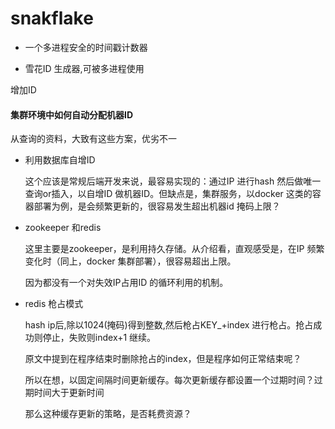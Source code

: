 # snakflake

- 一个多进程安全的时间戳计数器

- 雪花ID 生成器,可被多进程使用

增加ID

#### 集群环境中如何自动分配机器ID


从查询的资料，大致有这些方案，优劣不一

- 利用数据库自增ID
    
    这个应该是常规后端开发来说，最容易实现的：通过IP 进行hash 然后做唯一查询or插入，以自增ID 做机器ID。但缺点是，集群服务，以docker 这类的容器部署为例，是会频繁更新的，很容易发生超出机器id 掩码上限？

- zookeeper 和redis
    
    这里主要是zookeeper，是利用持久存储。从介绍看，直观感受是，在IP 频繁变化时（同上，docker 集群部署），很容易超出上限。
    
    因为都没有一个对失效IP占用ID 的循环利用的机制。
    
- redis 枪占模式
    
    hash ip后,除以1024(掩码)得到整数,然后枪占KEY_+index 进行枪占。抢占成功则停止，失败则index+1 继续。
    
    原文中提到在程序结束时删除抢占的index，但是程序如何正常结束呢？
    
    所以在想，以固定间隔时间更新缓存。每次更新缓存都设置一个过期时间？过期时间大于更新时间
    
    那么这种缓存更新的策略，是否耗费资源？


